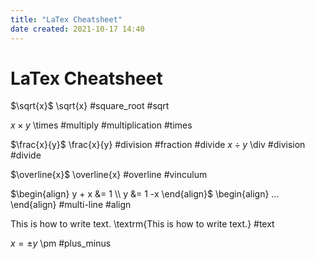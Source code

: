 ```yaml
---
title: "LaTex Cheatsheet"
date created: 2021-10-17 14:40
---
```


# LaTex Cheatsheet

$\sqrt{x}$
\sqrt{x}
#square_root #sqrt

$x \times y$
\times
#multiply #multiplication #times

$\frac{x}{y}$
\frac{x}{y}
#division #fraction #divide  $x \div y$ \div
#division #divide

$\overline{x}$
\overline{x}
#overline #vinculum

$\begin{align}
y + x &= 1 \\
y &= 1 -x
\end{align}$
\begin{align} ... \end{align}
#multi-line #align

$\textrm{This is how to write text.}$
\textrm{This is how to write text.} 
#text 

$x = \pm y$
\pm
#plus_minus
